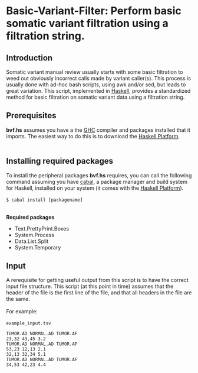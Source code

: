 # Basic-Variant-Filter: Perform basic somatic variant filtration using a filtration string.

## Introduction

Somatic variant manual review usually starts with some basic filtration to weed out obviously incorrect calls made by variant caller(s).  This process is usually done with ad-hoc bash scripts, using awk and/or sed, but leads to great variation.  This script, implemented in [Haskell](https://www.haskell.org/), provides a standardized method for basic filtration on somatic variant data using a filtration string.

## Prerequisites

**bvf.hs** assumes you have a the [GHC](https://www.haskell.org/ghc/) compiler and packages installed that it imports.  The easiest way to do this is to download the [Haskell Platform](https://www.haskell.org/platform/).<br/><br/>

## Installing required packages

To install the peripheral packages **bvf.hs** requires, you can call the following command assuming you have [cabal](https://www.haskell.org/cabal/), a package manager and build system for Haskell, installed on your system (it comes with the [Haskell Platform](https://www.haskell.org/platform/)).<br/><br/>
`$ cabal install [packagename]`<br/><br/>

**Required packages**
 - Text.PrettyPrint.Boxes
 - System.Process
 - Data.List.Split 
 - System.Temporary

## Input

A rerequisite for getting useful output from this script is to have the correct input file structure.  This script (at this point in time) assumes that the header of the file is the first line of the file, and that all headers in the file are the same.<br/><br/>
For example:<br/><br/>
`example_input.tsv`<br/>
```
TUMOR.AD NORMAL.AD TUMOR.AF
23,32 43,45 3.2
TUMOR.AD NORMAL.AD TUMOR.AF
53,23 12,13 2.1
32,13 32,34 5.1
TUMOR.AD NORMAL.AD TUMOR.AF
34,53 42,23 4.4
```
